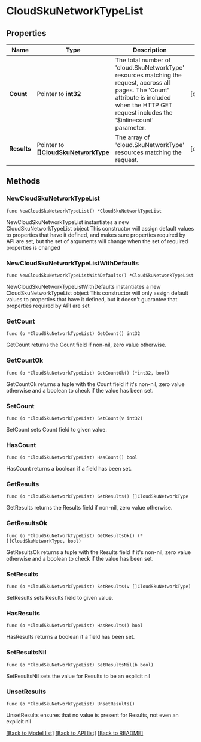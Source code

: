 # CloudSkuNetworkTypeList

## Properties

Name | Type | Description | Notes
------------ | ------------- | ------------- | -------------
**Count** | Pointer to **int32** | The total number of &#39;cloud.SkuNetworkType&#39; resources matching the request, accross all pages. The &#39;Count&#39; attribute is included when the HTTP GET request includes the &#39;$inlinecount&#39; parameter. | [optional] 
**Results** | Pointer to [**[]CloudSkuNetworkType**](CloudSkuNetworkType.md) | The array of &#39;cloud.SkuNetworkType&#39; resources matching the request. | [optional] 

## Methods

### NewCloudSkuNetworkTypeList

`func NewCloudSkuNetworkTypeList() *CloudSkuNetworkTypeList`

NewCloudSkuNetworkTypeList instantiates a new CloudSkuNetworkTypeList object
This constructor will assign default values to properties that have it defined,
and makes sure properties required by API are set, but the set of arguments
will change when the set of required properties is changed

### NewCloudSkuNetworkTypeListWithDefaults

`func NewCloudSkuNetworkTypeListWithDefaults() *CloudSkuNetworkTypeList`

NewCloudSkuNetworkTypeListWithDefaults instantiates a new CloudSkuNetworkTypeList object
This constructor will only assign default values to properties that have it defined,
but it doesn't guarantee that properties required by API are set

### GetCount

`func (o *CloudSkuNetworkTypeList) GetCount() int32`

GetCount returns the Count field if non-nil, zero value otherwise.

### GetCountOk

`func (o *CloudSkuNetworkTypeList) GetCountOk() (*int32, bool)`

GetCountOk returns a tuple with the Count field if it's non-nil, zero value otherwise
and a boolean to check if the value has been set.

### SetCount

`func (o *CloudSkuNetworkTypeList) SetCount(v int32)`

SetCount sets Count field to given value.

### HasCount

`func (o *CloudSkuNetworkTypeList) HasCount() bool`

HasCount returns a boolean if a field has been set.

### GetResults

`func (o *CloudSkuNetworkTypeList) GetResults() []CloudSkuNetworkType`

GetResults returns the Results field if non-nil, zero value otherwise.

### GetResultsOk

`func (o *CloudSkuNetworkTypeList) GetResultsOk() (*[]CloudSkuNetworkType, bool)`

GetResultsOk returns a tuple with the Results field if it's non-nil, zero value otherwise
and a boolean to check if the value has been set.

### SetResults

`func (o *CloudSkuNetworkTypeList) SetResults(v []CloudSkuNetworkType)`

SetResults sets Results field to given value.

### HasResults

`func (o *CloudSkuNetworkTypeList) HasResults() bool`

HasResults returns a boolean if a field has been set.

### SetResultsNil

`func (o *CloudSkuNetworkTypeList) SetResultsNil(b bool)`

 SetResultsNil sets the value for Results to be an explicit nil

### UnsetResults
`func (o *CloudSkuNetworkTypeList) UnsetResults()`

UnsetResults ensures that no value is present for Results, not even an explicit nil

[[Back to Model list]](../README.md#documentation-for-models) [[Back to API list]](../README.md#documentation-for-api-endpoints) [[Back to README]](../README.md)


